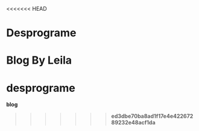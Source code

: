 <<<<<<< HEAD
# Desprograme
Blog
<b>By Leila<b>
=======
# desprograme
blog

>>>>>>> ed3dbe70ba8ad1f17e4e42267289232e48acf1da

